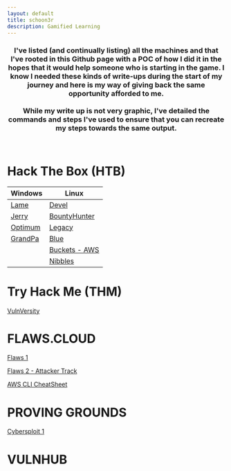 ```yaml
---
layout: default
title: schoon3r
description: Gamified Learning
---
```


<h3 align="center">
  I've listed (and continually listing) all the machines and that I've rooted in this Github page with a POC of how I did it in the hopes that it would help someone who is starting in the game. I know I needed these kinds of write-ups during the start of my journey and here is my way of giving back the same opportunity afforded to me. <br><br> While my write up is not very graphic, I've detailed the commands and steps I've used to ensure that you can recreate my steps towards the same output.
</h3>

<br />

# Hack The Box (HTB)

| Windows                                                | Linux                                                            |
| ------------------------------------------------------ | ---------------------------------------------------------------- |
| [Lame](https://schoon3r.github.io/lame_htb.html)       | [Devel](https://schoon3r.github.io/Devel.html)                   |
| [Jerry](https://schoon3r.github.io/jerry_htb.html)     | [BountyHunter](https://schoon3r.github.io/bountyhunter_htb.html) |
| [Optimum](https://schoon3r.github.io/optimum_htb.html) | [Legacy](https://schoon3r.github.io/legacy_htb.html)             |
| [GrandPa](https://schoon3r.github.io/granpa.html)      | [Blue](https://schoon3r.github.io/blue_htb.html)                 |
|                                                        | [Buckets - AWS](https://schoon3r.github.io/buckets_htb.html)     |
|                                                        | [Nibbles](https://schoon3r.github.io/nibbles_htb.html)           |

# Try Hack Me (THM)

[VulnVersity](https://schoon3r.github.io/vulnversity_thm.html)

# FLAWS.CLOUD

[Flaws 1](https://schoon3r.github.io/flaws_cloud.html)

[Flaws 2 - Attacker Track](https://schoon3r.github.io/flaws2_attacker.html)

[AWS CLI CheatSheet](https://schoon3r.github.io/awscli.html)

# PROVING GROUNDS

[Cybersploit 1](https://schoon3r.github.io/cybersploit1.html)

# VULNHUB
